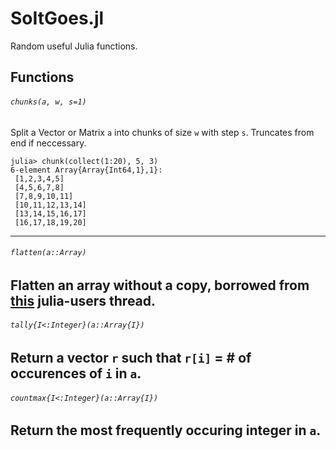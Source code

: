 # SoItGoes.jl
Random useful Julia functions.

## Functions
###### `chunks(a, w, s=1)`
Split a Vector or Matrix `a` into chunks of size `w` with step `s`. Truncates from end if neccessary.
```
julia> chunk(collect(1:20), 5, 3)
6-element Array{Array{Int64,1},1}:
 [1,2,3,4,5]     
 [4,5,6,7,8]     
 [7,8,9,10,11]   
 [10,11,12,13,14]
 [13,14,15,16,17]
 [16,17,18,19,20]
```
---
###### `flatten(a::Array)`
Flatten an array without a copy, borrowed from [this](https://groups.google.com/d/msg/julia-users/1QrIhbRA8hs/9PcNeO2N9wQJ) julia-users thread.
---

###### `tally{I<:Integer}(a::Array{I})`
Return a vector `r` such that `r[i]` = # of occurences of `i` in `a`.
---

###### `countmax{I<:Integer}(a::Array{I})`
Return the most frequently occuring integer in `a`.
---

